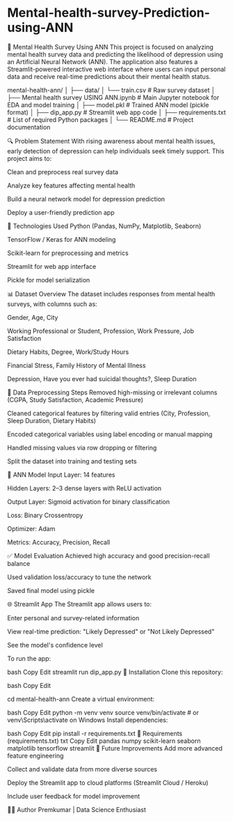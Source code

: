 # Mental-health-survey-Prediction-using-ANN

🧠 Mental Health Survey Using ANN
This project is focused on analyzing mental health survey data and predicting the likelihood of depression using an Artificial Neural Network (ANN). The application also features a Streamlit-powered interactive web interface where users can input personal data and receive real-time predictions about their mental health status.


mental-health-ann/
│
├── data/
│   └── train.csv                  # Raw survey dataset
│
├── Mental health survey USING ANN.ipynb  # Main Jupyter notebook for EDA and model training
│
├── model.pkl                     # Trained ANN model (pickle format)
│
├── dip_app.py                    # Streamlit web app code
│
├── requirements.txt              # List of required Python packages
│
└── README.md                     # Project documentation

🔍 Problem Statement
With rising awareness about mental health issues, early detection of depression can help individuals seek timely support. This project aims to:

Clean and preprocess real survey data

Analyze key features affecting mental health

Build a neural network model for depression prediction

Deploy a user-friendly prediction app

🧪 Technologies Used
Python (Pandas, NumPy, Matplotlib, Seaborn)

TensorFlow / Keras for ANN modeling

Scikit-learn for preprocessing and metrics

Streamlit for web app interface

Pickle for model serialization

📊 Dataset Overview
The dataset includes responses from mental health surveys, with columns such as:

Gender, Age, City

Working Professional or Student, Profession, Work Pressure, Job Satisfaction

Dietary Habits, Degree, Work/Study Hours

Financial Stress, Family History of Mental Illness

Depression, Have you ever had suicidal thoughts?, Sleep Duration

🧹 Data Preprocessing Steps
Removed high-missing or irrelevant columns (CGPA, Study Satisfaction, Academic Pressure)

Cleaned categorical features by filtering valid entries (City, Profession, Sleep Duration, Dietary Habits)

Encoded categorical variables using label encoding or manual mapping

Handled missing values via row dropping or filtering

Split the dataset into training and testing sets

🧠 ANN Model
Input Layer: 14 features

Hidden Layers: 2–3 dense layers with ReLU activation

Output Layer: Sigmoid activation for binary classification

Loss: Binary Crossentropy

Optimizer: Adam

Metrics: Accuracy, Precision, Recall

✅ Model Evaluation
Achieved high accuracy and good precision-recall balance

Used validation loss/accuracy to tune the network

Saved final model using pickle

🌐 Streamlit App
The Streamlit app allows users to:

Enter personal and survey-related information

View real-time prediction: "Likely Depressed" or "Not Likely Depressed"

See the model's confidence level

To run the app:

bash
Copy
Edit
streamlit run dip_app.py
🔧 Installation
Clone this repository:

bash
Copy
Edit

cd mental-health-ann
Create a virtual environment:

bash
Copy
Edit
python -m venv venv
source venv/bin/activate  # or venv\Scripts\activate on Windows
Install dependencies:

bash
Copy
Edit
pip install -r requirements.txt
📝 Requirements (requirements.txt)
txt
Copy
Edit
pandas
numpy
scikit-learn
seaborn
matplotlib
tensorflow
streamlit
📌 Future Improvements
Add more advanced feature engineering

Collect and validate data from more diverse sources

Deploy the Streamlit app to cloud platforms (Streamlit Cloud / Heroku)

Include user feedback for model improvement

🙋‍♂️ Author
Premkumar
 | Data Science Enthusiast




